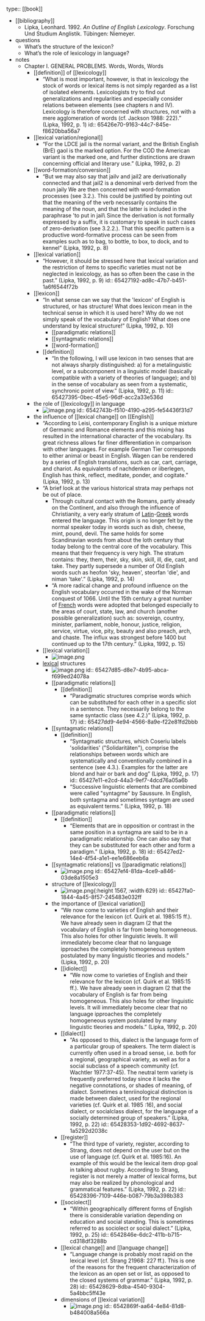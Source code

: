 type:: [[book]]

- [[bibliography]]
	- Lipka, Leonhard. 1992. *An Outline of English Lexicology*. Forschung Und Studium Anglistik. Tübingen: Niemeyer.
- questions
	- What’s the structure of the lexicon?
	- What’s the role of lexicology in language?
- notes
	- Chapter I. GENERAL PROBLEMS. Words, Words, Words
		- [[definition]] of [[lexicology]]
			- “What is most important, however, is that in lexicology the stock of words or lexical items is not simply regarded as a list of isolated elements. Lexicologists try to find out generalizations and regularities and especially consider relations between elements (see chapters n and IV). Lexicology is therefore concerned with structures, not with a mere agglomeration of words (cf. Jackson 1988: 222).” (Lipka, 1992, p. 1)
			  id:: 65426e70-9163-44c7-845e-f8620bba56a7
		- [[lexical variation/regional]]
			- “For the LDCE jail is the normal variant, and the British English (BrE) gaol is the marked option. For the COD the American variant is the marked one, and further distinctions are drawn concerning official and literary use.” (Lipka, 1992, p. 2)
		- [[word-formation/conversion]]
			- “But we may also say that jailv and jail2 are derivationally connected and that jail2 is a denominal verb derived from the noun jaily We are then concerned with word-formation processes (see 3.2.). This could be justified by pointing out that the meaning of the verb necessarily contains the meaning of the noun, and that the latter is included in the paraphrase 'to put in jail\ Since the derivation is not formally expressed by a suffix, it is customary to speak in such cases of zero-derivation (see 3.2.2.). That this specific pattern is a productive word-formative process can be seen from examples such as to bag, to bottle, to box, to dock, and to kennel” (Lipka, 1992, p. 8)
		- [[lexical variation]]
			- “However, it should be stressed here that lexical variation and the restriction of items to specific varieties must not be neglected in lexicology, as has so often been the case in the past.” (Lipka, 1992, p. 9)
			  id:: 65427192-ad8c-47b7-b451-1a6f6544f72b
		- [[lexicon]]
			- “In what sense can we say that the 'lexicon' of English is structured, or has structure! What does lexicon mean in the technical sense in which it is used here? Why do we not simply speak of the vocabulary of English? What does one understand by lexical structure!” (Lipka, 1992, p. 10)
				- [[paradigmatic relations]]
				- [[syntagmatic relations]]
				- [[word-formation]]
			- [[definition]]
				- “In the following, I will use lexicon in two senses that are not always sharply distinguished: a) for a metalinguistic level, or a subcomponent in a linguistic model (basically compatible with a variety of theories of language); and b) in the sense of vocabulary as seen from a systematic, synchronic point of view.” (Lipka, 1992, p. 11)
				  id:: 65427395-0bec-45e5-96df-acc2a33e536d
		- the role of [[lexicology]] in language
			- ![image.png](../assets/image_1698853966142_0.png)
			  id:: 6542743b-f510-4190-a295-fe54436f31d7
		- the influence of [[lexical change]] on [[English]]
			- “According to Leisi, contemporary English is a unique mixture of Germanic and Romance elements and this mixing has resulted in the international character of the vocabulary. Its great richness allows far finer differentiation in comparison with other languages. For example German Tier corresponds to either animal or beast in English. Wagen can be rendered by a series of English translations, such as car, cart, carriage, and chariot. As equivalents of nachdenken or iiberlegen, English has think, reflect, meditate, ponder, and cogitate.” (Lipka, 1992, p. 13)
			- “A brief look at the various historical strata may perhaps not be out of place.
				- Through cultural contact with the Romans, partly already on the Continent, and also through the influence of Christianity, a very early stratum of [Latin]([[Latin]])-[Greek]([[Greek]]) words entered the language. This origin is no longer felt by the normal speaker today in words such as dish, cheese, mint, pound, devil. The same holds for some Scandinavian words from about the loth century that today belong to the central core of the vocabulary. This means that their frequency is very high. The stratum contains: they, them, their, sky, skin, skill, ill, die, cast, and take. They partly supersede a number of Old English words such as heofon 'sky, heaven', steorfan 'die', and niman 'take'.” (Lipka, 1992, p. 14)
				- “A more radical change and profound influence on the English vocabulary occurred in the wake of the Norman conquest of 1066. Until the 15th century a great number of [French]([[French]]) words were adopted that belonged especially to the areas of court, state, law, and church (another possible generalization) such as: sovereign, country, minister, parliament, noble, honour, justice, religion, service, virtue, vice, pity, beauty and also preach, arch, and chaste. The influx was strongest before 1400 but continued up to the 17th century.” (Lipka, 1992, p. 15)
			- [[lexical variation]]
				- ![image.png](../assets/image_1698855923632_0.png)
			- [lexical]([[lexicon]]) structures
				- ![image.png](../assets/image_1698856326415_0.png)
				  id:: 65427d85-d8e7-4b95-abca-f699ed24078a
				- [[paradigmatic relations]]
					- [[definition]]
						- “Paradigmatic structures comprise words which can be substituted for each other in a specific slot in a sentence. They necessarily belong to the same syntactic class (see 4.2.)” (Lipka, 1992, p. 17)
						  id:: 65427dd9-4e94-4566-8a9e-f22e81fd2bbb
				- [[syntagmatic relations]]
					- [[definition]]
						- “Syntagmatic structures, which Coseriu labels 'solidarities' ("Solidaritäten"), comprise the relationships between words which are systematically and conventionally combined in a sentence (see 4.3.). Examples for the latter are blond and hair or bark and dog” (Lipka, 1992, p. 17)
						  id:: 65427e11-e2cd-44a3-9ef7-4dcd76a05a6b
						- “Successive linguistic elements that are combined were called "syntagme" by Saussure. In English, both syntagma and sometimes syntagm are used as equivalent terms.” (Lipka, 1992, p. 18)
				- [[paradigmatic relations]]
					- [[definition]]
						- “Elements that are in opposition or contrast in the same position in a syntagma are said to be in a paradigmatic relationship. One can also say that they can be substituted for each other and form a paradigm.” (Lipka, 1992, p. 18)
						  id:: 65427ed2-14e4-4f54-a1e1-ee1e686eeb6a
				- [[syntagmatic relations]] vs [[paradigmatic relations]]
					- ![image.png](../assets/image_1698856692971_0.png)
					  id:: 65427ef4-81da-4ce9-a846-03de8a1505e3
				- structure of [[lexicology]]
					- ![image.png](../assets/image_1698856864971_0.png){:height 1567, :width 629}
					  id:: 65427fa0-1844-4a45-8f57-245483e032ff
				- the importance of [[lexical variation]]
					- “We now come to varieties of English and their relevance for the lexicon (cf. Quirk et al. 1985:15 ff.). We have already seen in diagram (2 that the vocabulary of English is far from being homogeneous. This also holes for other linguistic levels. It will immediately become clear that no language ipproaches the completely homogeneous system postulated by many linguistic tleories and models.” (Lipka, 1992, p. 20)
					- [[idiolect]]
						- “We now come to varieties of English and their relevance for the lexicon (cf. Quirk et al. 1985:15 ff.). We have already seen in diagram (2 that the vocabulary of English is far from being homogeneous. This also holes for other linguistic levels. It will immediately become clear that no language ipproaches the completely homogeneous system postulated by many linguistic tleories and models.” (Lipka, 1992, p. 20)
					- [[dialect]]
						- “As opposed to this, dialect is the language form of a particular group of speakers. The term dialect is currently often used in a broad sense, i.e. both for a regional, geographical variety, as well as for a social subclass of a speech community (cf. Wachtler 1977:37-45). The neutral term variety is frequently preferred today since it lacks the negative connotations, or shades of meaning, of dialect. Sometimes a tenriinological distinction is made between dialect, used for the regional varieties (cf. Quirk et al. 1985 :16), and social dialect, or socialclass dialect, for the language of a socially determined group of speakers.” (Lipka, 1992, p. 22)
						  id:: 65428353-1d92-4692-8637-1a5292d2038c
					- [[register]]
						- “The third type of variety, register, according to Strang, does not depend on the user but on the use of language (cf. Quirk et al. 1985:16). An example of this would be the lexical item drop goal in talking about rugby. According to Strang, register is not merely a matter of lexical forms, but may also be realized by phonological and grammatical features.” (Lipka, 1992, p. 22)
						  id:: 65428396-7109-446e-b087-79b3a398b383
					- [[sociolect]]
						- “Within geographically different forms of English there is considerable variation depending on education and social standing. This is sometimes referred to as sociolect or social dialect.” (Lipka, 1992, p. 25)
						  id:: 6542846e-6dc2-411b-b715-cd318df3288b
					- [[lexical change]] and [[language change]]
						- “Language change is probably most rapid on the lexical level (cf. Strang 21968: 227 ff.). This is one of the reasons for the frequent characterization of the lexicon as an open set or list, as opposed to the closed systems of grammar.” (Lipka, 1992, p. 28)
						  id:: 65428629-8dba-4540-9304-5a4bbc5ff43e
					- dimensions of [[lexical variation]]
						- ![image.png](../assets/image_1698858656180_0.png)
						  id:: 6542869f-aa64-4e84-81d8-b484008a566a